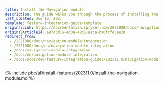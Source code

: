 ```yaml
---
title: Install the Navigation module
description: The guide walks you through the process of installing the Navigation Module into your project.
last_updated: Jun 16, 2021
template: feature-integration-guide-template
originalLink: https://documentation.spryker.com/2021080/docs/navigation-module-integration
originalArticleId: a97d3d16-ed3a-48d1-aaca-b96fcfe5ee38
redirect_from:
  - /2021080/docs/navigation-module-integration
  - /2021080/docs/en/navigation-module-integration
  - /docs/navigation-module-integration
  - /docs/en/navigation-module-integration
  - /docs/scos/dev/feature-integration-guides/202311.0/navigation-module-integration.html
---
```


{% include pbc/all/install-features/202311.0/install-the-navigation-module.md %} <!-- To edit, see /_includes/pbc/all/install-features/202311.0/install-the-navigation-module.md -->
